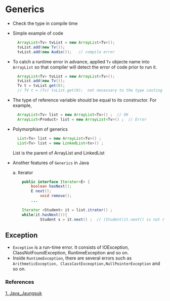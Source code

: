 # Generics
- Check the type in compile time
- Simple example of code
  
  ```java
    ArrayList<Tv> tvList = new ArrayList<Tv>();
    tvList.add(new Tv());
    tvList.add(new Audio());   // compile error

- To catch a runtime error in advance, applied `Tv` objecte name into `ArrayList` so that compiler will detect the error of code prior to run it.

  ```java
    ArrayList<Tv> tvList = new ArrayList<Tv>();
    tvList.add(new Tv());
    Tv t = tvList.get(0);
    // TV t = (Tv) tvList.get(0);  not necessary to the type casting

- The type of reference variable should be equal to its constructor. For example,

  ```java
    ArrayList<Tv> list = new ArrayList<Tv>() ;  // OK
    ArrayList<Product> list = new ArrayList<Tv>() ;  // Error
  ```

- Polymorphism of generics
  ```java
    List<Tv> list = new ArrayList<Tv>() ;
    List<Tv> list = new LinkedList<tv>() ;
  ```
  List is the parent of ArrayList and LinkedList


- Another features of `Generics` in Java

   a. Iterator<E>
    ```java
    	public interface Iterator<E> {
    		boolean hasNext();
    		E next();
				void remove();
			...
    	
    	Iterator <Student> it = list.itrator() ;
    	while(it.hasNext()){
    			Student s = it.next() ;  // (Student)it.next() is not required to transfer the type
  ```  
	
## Exception
- `Exception` is a run-time error. It consists of IOException, ClassNotFoundException, RuntimeException and so on.
- Inside `RuntimeException`, there are several errors such as `ArithmeticException, ClassCastExceoption,NullPointerException` and so on.


### References
[1. Java_Jaungsuk](https://www.youtube.com/watch?v=QcXLiwZPnJQ&list=PLW2UjW795-f6xWA2_MUhEVgPauhGl3xIp&index=135)
